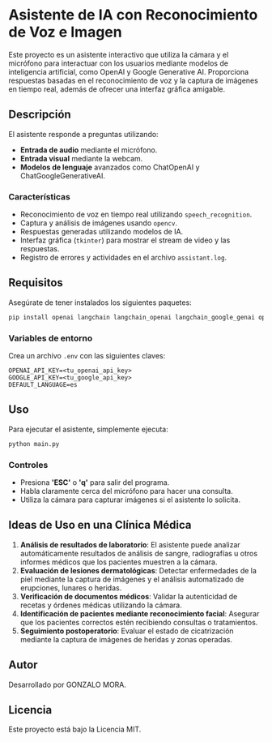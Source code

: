 
# Asistente de IA con Reconocimiento de Voz e Imagen

Este proyecto es un asistente interactivo que utiliza la cámara y el micrófono para interactuar con los usuarios mediante modelos de inteligencia artificial, como OpenAI y Google Generative AI. Proporciona respuestas basadas en el reconocimiento de voz y la captura de imágenes en tiempo real, además de ofrecer una interfaz gráfica amigable.

## Descripción

El asistente responde a preguntas utilizando:
- **Entrada de audio** mediante el micrófono.
- **Entrada visual** mediante la webcam.
- **Modelos de lenguaje** avanzados como ChatOpenAI y ChatGoogleGenerativeAI.

### Características

- Reconocimiento de voz en tiempo real utilizando `speech_recognition`.
- Captura y análisis de imágenes usando `opencv`.
- Respuestas generadas utilizando modelos de IA.
- Interfaz gráfica (`tkinter`) para mostrar el stream de video y las respuestas.
- Registro de errores y actividades en el archivo `assistant.log`.

## Requisitos

Asegúrate de tener instalados los siguientes paquetes:

```bash
pip install openai langchain langchain_openai langchain_google_genai opencv-python-headless pyaudio SpeechRecognition python-dotenv pillow
```

### Variables de entorno

Crea un archivo `.env` con las siguientes claves:

```
OPENAI_API_KEY=<tu_openai_api_key>
GOOGLE_API_KEY=<tu_google_api_key>
DEFAULT_LANGUAGE=es
```

## Uso

Para ejecutar el asistente, simplemente ejecuta:

```bash
python main.py
```

### Controles

- Presiona **'ESC'** o **'q'** para salir del programa.
- Habla claramente cerca del micrófono para hacer una consulta.
- Utiliza la cámara para capturar imágenes si el asistente lo solicita.

## Ideas de Uso en una Clínica Médica

1. **Análisis de resultados de laboratorio**: El asistente puede analizar automáticamente resultados de análisis de sangre, radiografías u otros informes médicos que los pacientes muestren a la cámara.
2. **Evaluación de lesiones dermatológicas**: Detectar enfermedades de la piel mediante la captura de imágenes y el análisis automatizado de erupciones, lunares o heridas.
3. **Verificación de documentos médicos**: Validar la autenticidad de recetas y órdenes médicas utilizando la cámara.
4. **Identificación de pacientes mediante reconocimiento facial**: Asegurar que los pacientes correctos estén recibiendo consultas o tratamientos.
5. **Seguimiento postoperatorio**: Evaluar el estado de cicatrización mediante la captura de imágenes de heridas y zonas operadas.

## Autor

Desarrollado por GONZALO MORA.

## Licencia

Este proyecto está bajo la Licencia MIT.
